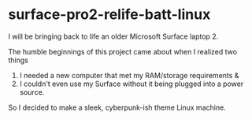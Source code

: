 # surface-pro2-relife-batt-linux

I will be bringing back to life an older Microsoft Surface laptop 2. 

The humble beginnings of this project came about when I realized two things 
1. I needed a new computer that met my RAM/storage requirements
&
2. I couldn't even use my Surface without it being plugged into a power source.

So I decided to make a sleek, cyberpunk-ish theme Linux machine.

